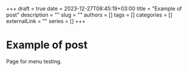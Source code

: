+++ 
draft = true
date = 2023-12-27T08:45:19+03:00
title = "Example of post"
description = ""
slug = ""
authors = []
tags = []
categories = []
externalLink = ""
series = []
+++

# Example of post

Page for menu testing.
